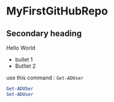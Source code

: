 # MyFirstGitHubRepo
## Secondary heading
Hello World

* bullet 1
* Butllet 2


use this command : ` Get-ADUser `
```PowerShell
Get-ADUSer
Set-ADUser
```
